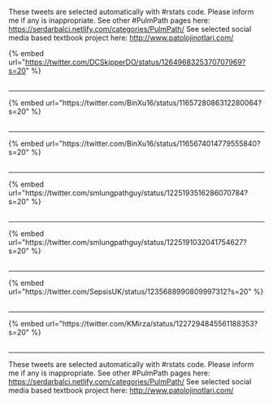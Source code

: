 

These tweets are selected automatically with #rstats code. Please inform me if any is inappropriate.
See other #PulmPath pages here: https://serdarbalci.netlify.com/categories/PulmPath/ 
See selected social media based textbook project here: http://www.patolojinotlari.com/

{% embed url="https://twitter.com/DCSkipperDO/status/1264968325370707969?s=20" %}<br>
<br>
<hr>
{% embed url="https://twitter.com/BinXu16/status/1165728086312280064?s=20" %}<br>
<br>
<hr>
{% embed url="https://twitter.com/BinXu16/status/1165674014779555840?s=20" %}<br>
<br>
<hr>
{% embed url="https://twitter.com/smlungpathguy/status/1225193516286070784?s=20" %}<br>
<br>
<hr>
{% embed url="https://twitter.com/smlungpathguy/status/1225191032041754627?s=20" %}<br>
<br>
<hr>
{% embed url="https://twitter.com/SepsisUK/status/1235688990809997312?s=20" %}<br>
<br>
<hr>
{% embed url="https://twitter.com/KMirza/status/1227294845561188353?s=20" %}<br>
<br>
<hr>


These tweets are selected automatically with #rstats code. Please inform me if any is inappropriate.
See other #PulmPath pages here: https://serdarbalci.netlify.com/categories/PulmPath/ 
See selected social media based textbook project here: http://www.patolojinotlari.com/
